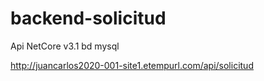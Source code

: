 # backend-solicitud
Api NetCore v3.1
bd mysql 

http://juancarlos2020-001-site1.etempurl.com/api/solicitud

